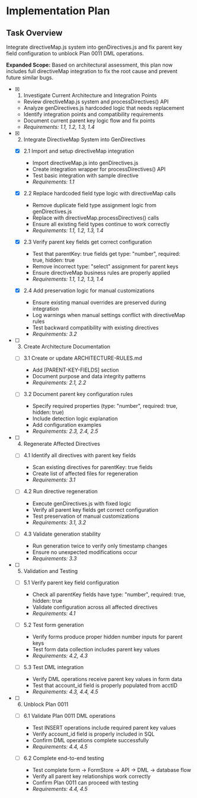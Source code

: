 # Implementation Plan

## Task Overview

Integrate directiveMap.js system into genDirectives.js and fix parent key field configuration to unblock Plan 0011 DML operations.

**Expanded Scope:** Based on architectural assessment, this plan now includes full directiveMap integration to fix the root cause and prevent future similar bugs.

- [x] 1. Investigate Current Architecture and Integration Points

  - Review directiveMap.js system and processDirectives() API
  - Analyze genDirectives.js hardcoded logic that needs replacement
  - Identify integration points and compatibility requirements
  - Document current parent key logic flow and fix points
  - _Requirements: 1.1, 1.2, 1.3, 1.4_

- [x] 2. Integrate DirectiveMap System into GenDirectives


  - [x] 2.1 Import and setup directiveMap integration

    - Import directiveMap.js into genDirectives.js
    - Create integration wrapper for processDirectives() API
    - Test basic integration with sample directive
    - _Requirements: 1.1_

  - [x] 2.2 Replace hardcoded field type logic with directiveMap calls

    - Remove duplicate field type assignment logic from genDirectives.js
    - Replace with directiveMap.processDirectives() calls
    - Ensure all existing field types continue to work correctly
    - _Requirements: 1.1, 1.2, 1.3, 1.4_

  - [x] 2.3 Verify parent key fields get correct configuration

    - Test that parentKey: true fields get type: "number", required: true, hidden: true
    - Remove incorrect type: "select" assignment for parent keys
    - Ensure directiveMap business rules are properly applied
    - _Requirements: 1.1, 1.2, 1.3, 1.4_

  - [x] 2.4 Add preservation logic for manual customizations

    - Ensure existing manual overrides are preserved during integration
    - Log warnings when manual settings conflict with directiveMap rules
    - Test backward compatibility with existing directives
    - _Requirements: 3.2_

- [ ] 3. Create Architecture Documentation




  - [ ] 3.1 Create or update ARCHITECTURE-RULES.md




    - Add [PARENT-KEY-FIELDS] section
    - Document purpose and data integrity patterns
    - _Requirements: 2.1, 2.2_

  - [ ] 3.2 Document parent key configuration rules
    - Specify required properties (type: "number", required: true, hidden: true)
    - Include detection logic explanation
    - Add configuration examples
    - _Requirements: 2.3, 2.4, 2.5_

- [ ] 4. Regenerate Affected Directives

  - [ ] 4.1 Identify all directives with parent key fields

    - Scan existing directives for parentKey: true fields
    - Create list of affected files for regeneration
    - _Requirements: 3.1_

  - [ ] 4.2 Run directive regeneration

    - Execute genDirectives.js with fixed logic
    - Verify all parent key fields get correct configuration
    - Test preservation of manual customizations
    - _Requirements: 3.1, 3.2_

  - [ ] 4.3 Validate generation stability
    - Run generation twice to verify only timestamp changes
    - Ensure no unexpected modifications occur
    - _Requirements: 3.3_

- [ ] 5. Validation and Testing

  - [ ] 5.1 Verify parent key field configuration

    - Check all parentKey fields have type: "number", required: true, hidden: true
    - Validate configuration across all affected directives
    - _Requirements: 4.1_

  - [ ] 5.2 Test form generation

    - Verify forms produce proper hidden number inputs for parent keys
    - Test form data collection includes parent key values
    - _Requirements: 4.2, 4.3_

  - [ ] 5.3 Test DML integration
    - Verify DML operations receive parent key values in form data
    - Test that account_id field is properly populated from acctID
    - _Requirements: 4.3, 4.4, 4.5_

- [ ] 6. Unblock Plan 0011

  - [ ] 6.1 Validate Plan 0011 DML operations

    - Test INSERT operations include required parent key values
    - Verify account_id field is properly included in SQL
    - Confirm DML operations complete successfully
    - _Requirements: 4.4, 4.5_

  - [ ] 6.2 Complete end-to-end testing
    - Test complete form → FormStore → API → DML → database flow
    - Verify all parent key relationships work correctly
    - Confirm Plan 0011 can proceed with testing
    - _Requirements: 4.4, 4.5_
